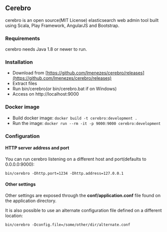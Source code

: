 Cerebro
------------

cerebro is an open source(MIT License) elasticsearch web admin tool built using Scala, Play Framework, AngularJS and Bootstrap.

### Requirements

cerebro needs Java 1.8 or newer to run.

### Installation
- Download from [https://github.com/lmenezes/cerebro/releases](https://github.com/lmenezes/cerebro/releases)
- Extract files
- Run bin/cerebro(or bin/cerebro.bat if on Windows)
- Access on http://localhost:9000

### Docker image

- Build docker image: `docker build -t cerebro:development .`
- Run the image: `docker run --rm -it -p 9000:9000 cerebro:development`

### Configuration

#### HTTP server address and port
You can run cerebro listening on a different host and port(defaults to 0.0.0.0:9000):

```
bin/cerebro -Dhttp.port=1234 -Dhttp.address=127.0.0.1
```

#### Other settings

Other settings are exposed through the **conf/application.conf** file found on the application directory.

It is also possible to use an alternate configuration file defined on a different location:

```
bin/cerebro -Dconfig.file=/some/other/dir/alternate.conf
```
